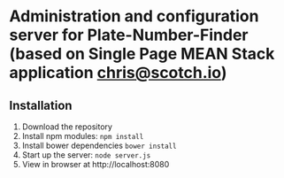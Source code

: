 # Administration and configuration server for Plate-Number-Finder (based on Single Page MEAN Stack application [chris@scotch.io](mailto:chris@scotch.io))

## Installation
1. Download the repository
2. Install npm modules: `npm install`
3. Install bower dependencies `bower install`
4. Start up the server: `node server.js`
5. View in browser at http://localhost:8080

